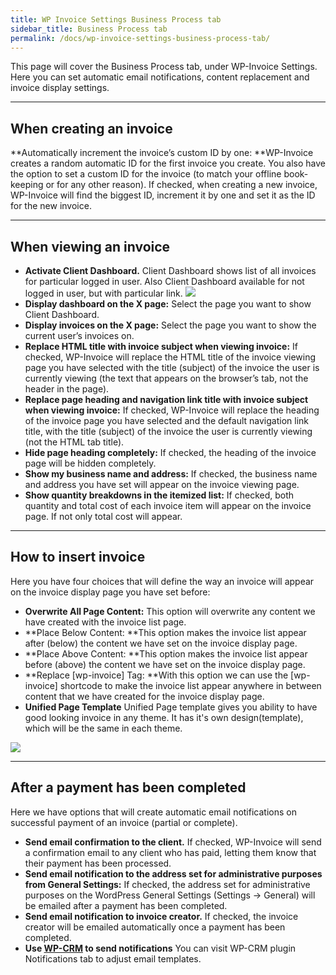 ```yaml
---
title: WP Invoice Settings Business Process tab
sidebar_title: Business Process tab
permalink: /docs/wp-invoice-settings-business-process-tab/
---
```


This page will cover the Business Process tab, under WP-Invoice Settings. Here you can set automatic email notifications, content replacement and invoice display settings.

* * *

## When creating an invoice

**Automatically increment the invoice’s custom ID by one: **WP-Invoice creates a random automatic ID for the first invoice you create. You also have the option to set a custom ID for the invoice (to match your offline book-keeping or for any other reason). If checked, when creating a new invoice, WP-Invoice will find the biggest ID, increment it by one and set it as the ID for the new invoice.

* * *

## When viewing an invoice

*   **Activate Client Dashboard.** Client Dashboard shows list of all invoices for particular logged in user. Also Client Dashboard available for not logged in user, but with particular link.
![](https://storage.googleapis.com/media.usabilitydynamics.com/2014/11/f7e6be3f-client-dashboard.jpg)
*   **Display dashboard on the X page:** Select the page you want to show Client Dashboard.
*   **Display invoices on the X page:** Select the page you want to show the current user’s invoices on.
*   **Replace HTML title with invoice subject when viewing invoice:** If checked, WP-Invoice will replace the HTML title of the invoice viewing page you have selected with the title (subject) of the invoice the user is currently viewing (the text that appears on the browser’s tab, not the header in the page).
*   **Replace page heading and navigation link title with invoice subject when viewing invoice:** If checked, WP-Invoice will replace the heading of the invoice page you have selected and the default navigation link title, with the title (subject) of the invoice the user is currently viewing (not the HTML tab title).
*   **Hide page heading completely:** If checked, the heading of the invoice page will be hidden completely.
*   **Show my business name and address:** If checked, the business name and address you have set will appear on the invoice viewing page.
*   **Show quantity breakdowns in the itemized list:** If checked, both quantity and total cost of each invoice item will appear on the invoice page. If not only total cost will appear.
***

## How to insert invoice

Here you have four choices that will define the way an invoice will appear on the invoice display page you have set before:

*   **Overwrite All Page Content:** This option will overwrite any content we have created with the invoice list page.
*   **Place Below Content: **This option makes the invoice list appear after (below) the content we have set on the invoice display page.
*   **Place Above Content: **This option makes the invoice list appear before (above) the content we have set on the invoice display page.
*   **Replace [wp-invoice] Tag: **With this option we can use the [wp-invoice] shortcode to make the invoice list appear anywhere in between content that we have created for the invoice display page. 
*   **Unified Page Template** Unified Page template gives you ability to have good looking invoice in any theme. It has it's own design(template), which will be the same in each theme.

![](https://storage.googleapis.com/media.usabilitydynamics.com/2014/11/b96a4fad-unified-page-template2.jpg)

* * *

## After a payment has been completed

Here we have options that will create automatic email notifications on successful payment of an invoice (partial or complete).

*   **Send email confirmation to the client.** If checked, WP-Invoice will send a confirmation email to any client who has paid, letting them know that their payment has been processed.
*   **Send email notification to the address set for administrative purposes from General Settings:** If checked, the address set for administrative purposes on the WordPress General Settings (Settings -> General) will be emailed after a payment has been completed.
*   **Send email notification to invoice creator.** If checked, the invoice creator will be emailed automatically once a payment has been completed.
*  **Use [WP-CRM](https://wp-crm.github.io/docs/) to send notifications** You can visit WP-CRM plugin Notifications tab to adjust email templates.

